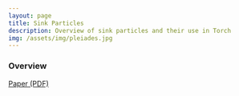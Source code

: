 ```yaml
---
layout: page
title: Sink Particles
description: Overview of sink particles and their use in Torch
img: /assets/img/pleiades.jpg
---
```


### Overview
[Paper (PDF)][sink_paper] 
 

[sink_paper]: {{site.baseurl}}/uploads/SinksInTorch.pdf

